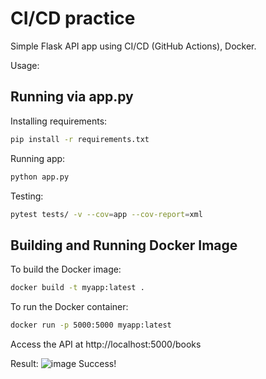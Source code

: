 # CI/CD practice
Simple Flask API app using CI/CD (GitHub Actions), Docker.

Usage:
## Running via app.py
Installing requirements: 
```bash
pip install -r requirements.txt
```
Running app:
```bash
python app.py
```
Testing:
```bash
pytest tests/ -v --cov=app --cov-report=xml
```

## Building and Running Docker Image
To build the Docker image:
```bash
docker build -t myapp:latest .
```
To run the Docker container:
```bash
docker run -p 5000:5000 myapp:latest
```
Access the API at http://localhost:5000/books



Result:
![image](https://github.com/user-attachments/assets/ddf6fcf7-436b-4b1f-a59c-44d15ac4a4a7)
Success!
